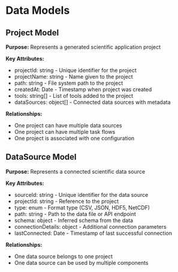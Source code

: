 # Data Models

## Project Model

**Purpose:** Represents a generated scientific application project

**Key Attributes:**

- projectId: string - Unique identifier for the project
- projectName: string - Name given to the project
- path: string - File system path to the project
- createdAt: Date - Timestamp when project was created
- tools: string[] - List of tools added to the project
- dataSources: object[] - Connected data sources with metadata

**Relationships:**

- One project can have multiple data sources
- One project can have multiple task flows
- One project is associated with one configuration

## DataSource Model

**Purpose:** Represents a connected scientific data source

**Key Attributes:**

- sourceId: string - Unique identifier for the data source
- projectId: string - Reference to the project
- type: enum - Format type (CSV, JSON, HDF5, NetCDF)
- path: string - Path to the data file or API endpoint
- schema: object - Inferred schema from the data
- connectionDetails: object - Additional connection parameters
- lastConnected: Date - Timestamp of last successful connection

**Relationships:**

- One data source belongs to one project
- One data source can be used by multiple components

